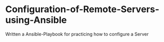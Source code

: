 # Configuration-of-Remote-Servers-using-Ansible
Written a Ansible-Playbook for practicing how to configure a Server

